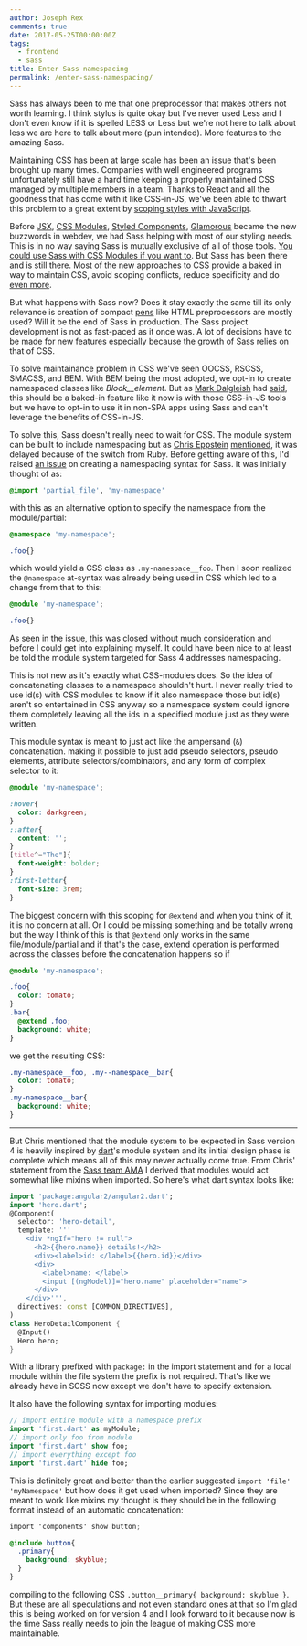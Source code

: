 ```yaml
---
author: Joseph Rex
comments: true
date: 2017-05-25T00:00:00Z
tags:
  - frontend
  - sass
title: Enter Sass namespacing
permalink: /enter-sass-namespacing/
---
```


Sass has always been to me that one preprocessor that makes others not worth learning. I think stylus is quite okay but I've never used Less and I don't even know if it is spelled LESS or Less but we're not here to talk about less we are here to talk about more (pun intended). More features to the amazing Sass.
<!--more-->

Maintaining CSS has been at large scale has been an issue that's been brought up many times. Companies with well engineered programs unfortunately still have a hard time keeping a properly maintained CSS managed by multiple members in a team. Thanks to React and all the goodness that has come with it like CSS-in-JS, we've been able to thwart this problem to a great extent by [scoping styles with JavaScript][1].

Before [JSX][2], [CSS Modules][3], [Styled Components][4], [Glamorous][5] became the new buzzwords in webdev, we had Sass helping with most of our styling needs. This is in no way saying Sass is mutually exclusive of all of those tools. [You could use Sass with CSS Modules if you want to][6]. But Sass has been there and is still there. Most of the new approaches to CSS provide a baked in way to maintain CSS, avoid scoping conflicts, reduce specificity and do [even more][1].

But what happens with Sass now? Does it stay exactly the same till its only relevance is creation of compact [pens][7] like HTML preprocessors are mostly used? Will it be the end of Sass in production. The Sass project development is not as fast-paced as it once was. A lot of decisions have to be made for new features especially because the growth of Sass relies on that of CSS.

To solve maintainance problem in CSS we've seen OOCSS, RSCSS, SMACSS, and BEM. With BEM being the most adopted, we opt-in to create namespaced classes like *Block__element*. But as [Mark Dalgleish][8] had [said][1], this should be a baked-in feature like it now is with those CSS-in-JS tools but we have to opt-in to use it in non-SPA apps using Sass and can't leverage the benefits of CSS-in-JS.

To solve this, Sass doesn't really need to wait for CSS. The module system can be built to include namespacing but as [Chris Eppstein][9] [mentioned][10], it was delayed because of the switch from Ruby. Before getting aware of this, I'd raised [an issue][12] on creating a namespacing syntax for Sass. It was initially thought of as:

```scss
@import 'partial_file', 'my-namespace'
```

with this as an alternative option to specify the namespace from the module/partial:

```scss
@namespace 'my-namespace';

.foo{}
```

which would yield a CSS class as `.my-namespace__foo`. Then I soon realized the `@namespace` at-syntax was already being used in CSS which led to a change from that to this:

```scss
@module 'my-namespace';

.foo{}
```

As seen in the issue, this was closed without much consideration and before I could get into explaining myself. It could have been nice to at least be told the module system targeted for Sass 4 addresses namespacing.

This is not new as it's exactly what CSS-modules does. So the idea of concatenating classes to a namespace shouldn't hurt. I never really tried to use id(s) with CSS modules to know if it also namespace those but id(s) aren't so entertained in CSS anyway so a namespace system could ignore them completely leaving all the ids in a specified module just as they were written.

This module syntax is meant to just act like the ampersand (`&`) concatenation. making it possible to just add pseudo selectors, pseudo elements, attribute selectors/combinators, and any form of complex selector to it:

```scss
@module 'my-namespace';

:hover{
  color: darkgreen;
}
::after{
  content: '';
}
[title^="The"]{
  font-weight: bolder;
}
:first-letter{
  font-size: 3rem;
}
```

The biggest concern with this scoping for `@extend` and when you think of it, it is no concern at all. Or I could be missing something and be totally wrong but the way I think of this is that `@extend` only works in the same file/module/partial and if that's the case, extend operation is performed across the classes before the concatenation happens so if

```scss
@module 'my-namespace';

.foo{
  color: tomato;
}
.bar{
  @extend .foo;
  background: white;
}
```

we get the resulting CSS:

```css
.my-namespace__foo, .my--namespace__bar{
  color: tomato;
}
.my-namespace__bar{
  background: white;
}
```

<hr>

But Chris mentioned that the module system to be expected in Sass version 4 is heavily inspired by [dart][11]'s module system and its initial design phase is complete which means all of this may never actually come true. From Chris' statement from the [Sass team AMA][10] I derived that modules would act somewhat like mixins when imported. So here's what dart syntax looks like:

```dart
import 'package:angular2/angular2.dart';
import 'hero.dart';
@Component(
  selector: 'hero-detail',
  template: '''
    <div *ngIf="hero != null">
      <h2>{{hero.name}} details!</h2>
      <div><label>id: </label>{{hero.id}}</div>
      <div>
        <label>name: </label>
        <input [(ngModel)]="hero.name" placeholder="name">
      </div>
    </div>''',
  directives: const [COMMON_DIRECTIVES],
)
class HeroDetailComponent {
  @Input()
  Hero hero;
}
```

With a library prefixed with `package:` in the import statement and for a local module within the file system the prefix is not required. That's like we already have in SCSS now except we don't have to specify extension.

It also have the following syntax for importing modules:

```dart
// import entire module with a namespace prefix
import 'first.dart' as myModule;
// import only foo from module
import 'first.dart' show foo;
// import everything except foo
import 'first.dart' hide foo;
```

This is definitely great and better than the earlier suggested `import 'file' 'myNamespace'` but how does it get used when imported? Since they are meant to work like mixins my thought is they should be in the following format instead of an automatic concatenation:

```scss
import 'components' show button;

@include button{
  .primary{
    background: skyblue;
  }
}
```

compiling to the following CSS `.button__primary{ background: skyblue }`. But these are all speculations and not even standard ones at that so I'm glad this is being worked on for version 4 and I look forward to it because now is the time Sass really needs to join the league of making CSS more maintainable.


[1]:https://medium.com/seek-blog/a-unified-styling-language-d0c208de2660
[2]:https://facebook.github.io/react/docs/jsx-in-depth.html
[3]:https://github.com/css-modules/css-modules
[4]:https://github.com/styled-components/styled-components
[5]:https://github.com/paypal/glamorous
[6]:https://hashnode.com/ama/with-sass-team-cj0j8hjmy0005f5533xzd86xs#cj0krco1k000m1553mvthzqoi
[7]:https://codepen.io
[8]:https://twitter.com/markdalgleish
[9]:https://twitter.com/chriseppstein
[10]:https://hashnode.com/ama/with-sass-team-cj0j8hjmy0005f5533xzd86xs#cj0jwc58p00313n53ujyilglw
[11]:https://www.dartlang.org/
[12]:https://github.com/sass/sass/issues/2285
